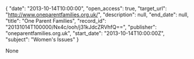 {
  "date": "2013-10-14T10:00:00", 
  "open_access": true, 
  "target_url": "http://www.oneparentfamilies.org.uk/", 
  "description": null, 
  "end_date": null, 
  "title": "One Parent Families", 
  "record_id": "20131014T100000/Nx4c/ooh/j31kJdcZRVhfQ==", 
  "publisher": "oneparentfamilies.org.uk", 
  "start_date": "2013-10-14T10:00:00Z", 
  "subject": "Women's Issues"
}

None